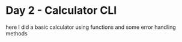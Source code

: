 # Day 2 - Calculator CLI

here I did a basic calculator using functions and some error handling methods 
